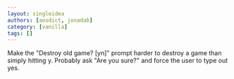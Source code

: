 ```yaml
---
layout: singleidea
authors: [aosdict, jonadab]
category: [vanilla]
tags: []
---
```

Make the "Destroy old game? [yn]" prompt harder to destroy a game than simply hitting y. Probably ask "Are you sure?" and force the user to type out yes.
